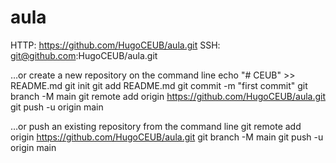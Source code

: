 # aula

HTTP: https://github.com/HugoCEUB/aula.git
SSH: git@github.com:HugoCEUB/aula.git

…or create a new repository on the command line
echo "# CEUB" >> README.md
git init
git add README.md
git commit -m "first commit"
git branch -M main
git remote add origin https://github.com/HugoCEUB/aula.git
git push -u origin main

…or push an existing repository from the command line
git remote add origin https://github.com/HugoCEUB/aula.git
git branch -M main
git push -u origin main
